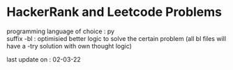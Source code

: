 # HackerRank and Leetcode Problems

programming language of choice : py <br>
suffix -bl : optimisied better logic to solve the certain problem (all bl files will have a -try solution with own thought logic)

last update on : 02-03-22
